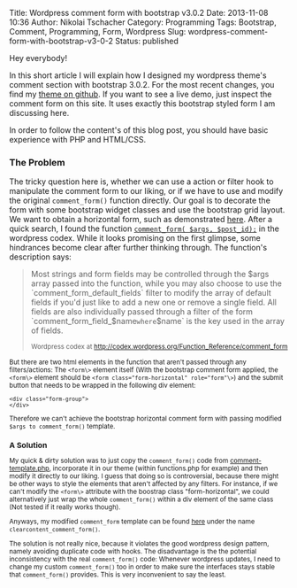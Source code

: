 Title: Wordpress comment form with bootstrap v3.0.2
Date: 2013-11-08 10:36
Author: Nikolai Tschacher
Category: Programming
Tags: Bootstrap, Comment, Programming, Form, Wordpress
Slug: wordpress-comment-form-with-bootstrap-v3-0-2
Status: published

Hey everybody!

In this short article I will explain how I designed my wordpress theme's
comment section with bootstrap 3.0.2. For the most recent changes, you
find my [theme on github](https://github.com/NikolaiT/clearcontent/). If
you want to see a live demo, just inspect the comment form on this site.
It uses exactly this bootstrap styled form I am discussing here.

In order to follow the content's of this blog post, you should have
basic experience with PHP and HTML/CSS.

### The Problem

The tricky question here is, whether we can use a action or filter hook
to manipulate the comment form to our liking, or if we have to use and
modify the original `comment_form()` function directly. Our goal is to
decorate the form with some bootstrap widget classes and use the
bootstrap grid layout. We want to obtain a horizontal form, such as
demonstrated [here](http://getbootstrap.com/css/#forms-horizontal).
After a quick search, I found the function [`comment_form( $args,
$post_id);`](http://codex.wordpress.org/Function_Reference/comment_form) in the
wordpress codex. While it looks promising on the first glimpse, some
hindrances become clear after further thinking through. The function's
description says:

> Most strings and form fields may be controlled through the $args
> array passed into the function, while you may also choose to use the
> `comment_form_default_fields` filter to modify the array of default
> fields if you'd just like to add a new one or remove a single field.
> All fields are also individually passed through a filter of the form
> `comment_form_field_$name` where `$name` is the key used in the array
> of fields.
>
> <small>Wordpress codex at
> <http://codex.wordpress.org/Function_Reference/comment_form>

But there are two html elements in the function that aren't passed
through any filters/actions: The `<form\>` element itself (With the
bootstrap comment form applied, the `<form\>` element should be `<form
class="form-horizontal" role="form"\>`) and the submit button that needs
to be wrapped in the following div element:

    <div class="form-group">
    </div>

Therefore we can't achieve the bootstrap horizontal comment form with
passing modified `$args to comment_form()` template.

### A Solution


My quick & dirty solution was to just copy the `comment_form()` code from
[comment-template.php](http://core.trac.wordpress.org/browser/tags/3.7.1/src/wp-includes/comment-template.php#L1509),
incorporate it in our theme (within functions.php for example) and then
modify it directly to our liking. I guess that doing so is
controversial, because there might be other ways to style the elements
that aren't affected by any filters. For instance, if we can't modify
the `<form\>` attribute with the boostrap class "form-horizontal", we
could alternatively just wrap the whole `comment_form()` within a div
element of the same class (Not tested if it really works though).

Anyways, my modified `comment_form` template can be found
[here](https://github.com/NikolaiT/clearcontent/blob/master/inc/template-tags.php)
under the name `clearcontent_comment_form()`.

The solution is not really nice, because it violates the good wordpress
design pattern, namely avoiding duplicate code with hooks. The
disadvantage is the the potential inconsistency with the real
`comment_form()` code: Whenever wordpress updates, I need to change my
custom `comment_form()` too in order to make sure the interfaces stays
stable that `comment_form()` provides. This is very inconvenient to say
the least.
